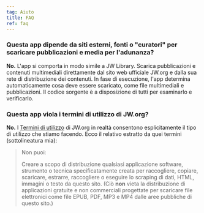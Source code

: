 ```yaml
---
tag: Aiuto
title: FAQ
ref: faq
---
```


### Questa app dipende da siti esterni, fonti o "curatori" per scaricare pubblicazioni e media per l'adunanza?

**No.** L'app si comporta in modo simile a JW Library. Scarica pubblicazioni e contenuti multimediali direttamente dal sito web ufficiale JW.org e dalla sua rete di distribuzione dei contenuti. In fase di esecuzione, l'app determina automaticamente cosa deve essere scaricato, come file multimediali e pubblicazioni. Il codice sorgente è a disposizione di tutti per esaminarlo e verificarlo.

### Questa app viola i termini di utilizzo di JW.org?

**No.** I [Termini di utilizzo](https://www.jw.org/finder?docid=1011511&prefer=content) di JW.org in realtà consentono esplicitamente il tipo di utilizzo che stiamo facendo. Ecco il relativo estratto da quei termini (sottolineatura mia):

> Non puoi:
>
> Creare a scopo di distribuzione qualsiasi applicazione software, strumento o tecnica specificatamente creata per raccogliere, copiare, scaricare, estrarre, raccogliere o eseguire lo scraping di dati, HTML, immagini o testo da questo sito. (Ciò **non** vieta la distribuzione di applicazioni gratuite e non commerciali progettate per scaricare file elettronici come file EPUB, PDF, MP3 e MP4 dalle aree pubbliche di questo sito.)
